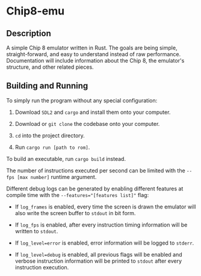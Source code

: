 # Chip8-emu

## Description

A simple Chip 8 emulator written in Rust. The goals are being simple,
straight-forward, and easy to understand instead of raw performance.
Documentation will include information about the Chip 8, the emulator's
structure, and other related pieces.

## Building and Running

To simply run the program without any special configuration:

1. Download ```SDL2``` and ```cargo``` and install them onto your computer. 

2. Download or ```git clone``` the codebase onto your computer.

3. ```cd``` into the project directory.

4. Run ```cargo run [path to rom]```.

To build an executable, run ```cargo build``` instead.

The number of instructions executed per second can be limited with the ```--fps [max number]``` runtime argument.

Different debug logs can be generated by enabling different features at compile time
with the ```--features="[features list]"``` flag:

* If ```log_frames``` is enabled, every time the screen is drawn the emulator will also write the screen buffer to ```stdout``` in bit form.

* If ```log_fps``` is enabled, after every instruction timing information will be written to ```stdout```.

* If ```log_level=error``` is enabled, error information will be logged to ```stderr```.

* If ```log_level=debug``` is enabled, all previous flags will be enabled and verbose instruction information will be printed to ```stdout``` after every instruction execution.
